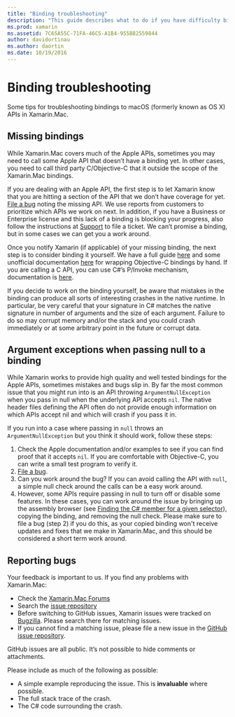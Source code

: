 ```yaml
---
title: "Binding troubleshooting"
description: "This guide describes what to do if you have difficulty binding an Objective-C library. In particular, it discusses missing bindings, argument exceptions when passing null to a binding, and reporting bugs."
ms.prod: xamarin
ms.assetid: 7C65A55C-71FA-46C5-A1B4-955B82559844
author: davidortinau
ms.author: daortin
ms.date: 10/19/2016
---
```


# Binding troubleshooting

Some tips for troubleshooting bindings to macOS (formerly known as OS X) APIs in Xamarin.Mac.

## Missing bindings

While Xamarin.Mac covers much of the Apple APIs, sometimes you may need to call some Apple API that doesn’t have a binding yet. In other cases, you need to call third party C/Objective-C that it outside the scope of the Xamarin.Mac bindings.

If you are dealing with an Apple API, the first step is to let Xamarin know that you are hitting a section of the API that we don’t have coverage for yet. [File a bug](#reporting-bugs) noting the missing API. We use reports from customers to prioritize which APIs we work on next. In addition, if you have a Business or Enterprise license and this lack of a binding is blocking your progress, also follow the instructions at [Support](https://visualstudio.microsoft.com/vs/support/) to file a ticket. We can’t promise a binding, but in some cases we can get you a work around.

Once you notify Xamarin (if applicable) of your missing binding, the next step is to consider binding it yourself. We have a full guide [here](~/cross-platform/macios/binding/overview.md) and some unofficial documentation [here](https://brendanzagaeski.appspot.com/xamarin/0002.html) for wrapping Objective-C bindings by hand. If you are calling a C API, you can use C#’s P/Invoke mechanism, documentation is [here](https://www.mono-project.com/docs/advanced/pinvoke/).

If you decide to work on the binding yourself, be aware that mistakes in the binding can produce all sorts of interesting crashes in the native runtime. In particular, be very careful that your signature in C# matches the native signature in number of arguments and the size of each argument. Failure to do so may corrupt memory and/or the stack and you could crash immediately or at some arbitrary point in the future or corrupt data.

## Argument exceptions when passing null to a binding

While Xamarin works to provide high quality and well tested bindings for the Apple APIs, sometimes mistakes and bugs slip in. By far the most common issue that you might run into is an API throwing `ArgumentNullException` when you pass in null when the underlying API accepts `nil`. The native header files defining the API often do not provide enough information on which APIs accept nil and which will crash if you pass it in.

If you run into a case where passing in `null` throws an `ArgumentNullException` but you think it should work, follow these steps:

1. Check the Apple documentation and/or examples to see if you can find proof that it accepts `nil`. If you are comfortable with Objective-C, you can write a small test program to verify it.
2. [File a bug](#reporting-bugs).
3. Can you work around the bug? If you can avoid calling the API with `null`, a simple null check around the calls can be a easy work around.
4. However, some APIs require passing in null to turn off or disable some features. In these cases, you can work around the issue by bringing up the assembly browser (see [Finding the C# member for a given selector](~/mac/app-fundamentals/mac-apis.md#finding_selector)), copying the binding, and removing the null check. Please make sure to file a bug (step 2) if you do this, as your copied binding won't receive updates and fixes that we make in Xamarin.Mac, and this should be considered a short term work around.

<a name="reporting-bugs"/>

## Reporting bugs

Your feedback is important to us. If you find any problems with Xamarin.Mac:

- Check the [Xamarin.Mac Forums](https://forums.xamarin.com/categories/mac)
- Search the [issue repository](https://github.com/xamarin/xamarin-macios/issues)
- Before switching to GitHub issues, Xamarin issues were tracked on [Bugzilla](https://bugzilla.xamarin.com/describecomponents.cgi). Please search there for matching issues.
- If you cannot find a matching issue, please file a new issue in the [GitHub issue repository](https://github.com/xamarin/xamarin-macios/issues/new).

GitHub issues are all public. It’s not possible to hide comments or attachments.

Please include as much of the following as possible:

- A simple example reproducing the issue. This is **invaluable** where possible.
- The full stack trace of the crash.
- The C# code surrounding the crash.

